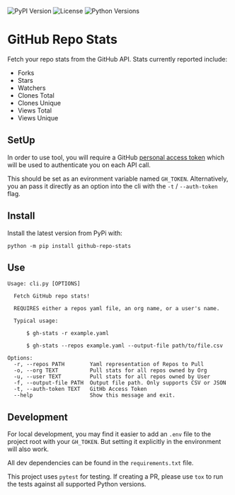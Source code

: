 ![PyPI Version](https://img.shields.io/pypi/v/github-repo-stats) ![License](https://img.shields.io/github/license/the-migus-group/github-repo-stats) ![Python Versions](https://img.shields.io/pypi/pyversions/github-repo-stats)

# GitHub Repo Stats

Fetch your repo stats from the GitHub API. Stats currently reported include:

- Forks
- Stars
- Watchers
- Clones Total
- Clones Unique
- Views Total
- Views Unique

## SetUp

In order to use tool, you will require a GitHub [personal access token](https://docs.github.com/en/authentication/keeping-your-account-and-data-secure/creating-a-personal-access-token) which will be used to authenticate you on each API call.

This should be set as an evironment variable named `GH_TOKEN`. Alternatively, you an pass it directly as an option into the cli with the `-t` / `--auth-token` flag.

## Install

Install the latest version from PyPi with:

```
python -m pip install github-repo-stats
```

## Use

```
Usage: cli.py [OPTIONS]

  Fetch GitHub repo stats!

  REQUIRES either a repos yaml file, an org name, or a user's name.

  Typical usage:

      $ gh-stats -r example.yaml

      $ gh-stats --repos example.yaml --output-file path/to/file.csv

Options:
  -r, --repos PATH        Yaml representation of Repos to Pull
  -o, --org TEXT          Pull stats for all repos owned by Org
  -u, --user TEXT         Pull stats for all repos owned by User
  -f, --output-file PATH  Output file path. Only supports CSV or JSON
  -t, --auth-token TEXT   GitHb Access Token
  --help                  Show this message and exit.
```

## Development

For local development, you may find it easier to add an `.env` file to the project root with your `GH_TOKEN`. But setting it explicitly in the environment will also work.

All dev dependencies can be found in the `requirements.txt` file.

This project uses `pytest` for testing. If creating a PR, please use `tox` to run the tests against all supported Python versions.
